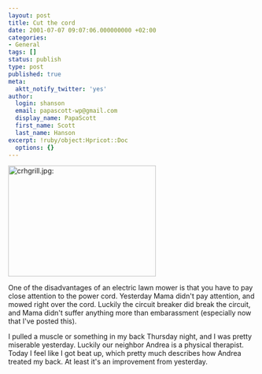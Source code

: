 ```yaml
---
layout: post
title: Cut the cord
date: 2001-07-07 09:07:06.000000000 +02:00
categories:
- General
tags: []
status: publish
type: post
published: true
meta:
  aktt_notify_twitter: 'yes'
author:
  login: shanson
  email: papascott-wp@gmail.com
  display_name: PapaScott
  first_name: Scott
  last_name: Hanson
excerpt: !ruby/object:Hpricot::Doc
  options: {}
---
```

<p><img src="https://www.papascott.de/wordpress/wp-content/uploads/2001/07/crhgrill.jpg" height="225" width="300" border="0" alt="crhgrill.jpg: " /></p>
<p>One of the disadvantages of an electric lawn mower is that you have to pay close attention to the power cord. Yesterday Mama didn't pay attention, and mowed right over the cord. Luckily the circuit breaker did break the circuit, and Mama didn't suffer anything more than embarassment (especially now that I've posted this).</p>
<p>I pulled a muscle or something in my back Thursday night, and I was pretty miserable yesterday. Luckily our neighbor Andrea is a physical therapist. Today I feel like I got beat up, which pretty much describes how Andrea treated my back. At least it's an improvement from yesterday.</p>
